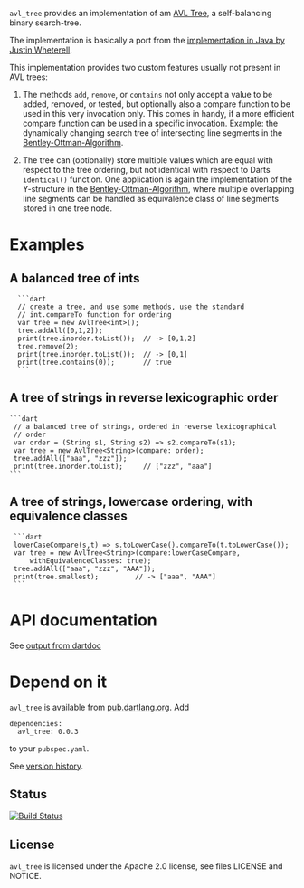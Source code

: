 `avl_tree` provides  an implementation of am [AVL Tree](http://en.wikipedia.org/wiki/AVL_tree),
a self-balancing binary search-tree.
 
The implementation is basically a port from the [implementation in Java
by Justin Wheterell](https://code.google.com/p/java-algorithms-implementation/).
 
This implementation provides two custom features usually not present in
AVL trees:
 
1. The methods `add`, `remove`, or `contains` not only accept a value to be
   added, removed, or tested,
   but optionally also a compare function to be used in this very invocation only.
   This comes in handy, if a more efficient compare function can be
   used in a specific invocation. Example: the dynamically changing search
   tree of intersecting line segments in the
   [Bentley-Ottman-Algorithm](http://en.wikipedia.org/wiki/Bentley%E2%80%93Ottmann_algorithm).
 
2. The tree can (optionally) store multiple values which are equal with respect
   to the tree ordering, but not identical with respect to Darts `identical()`
   function. One application is again the implementation of the Y-structure
   in the [Bentley-Ottman-Algorithm](http://en.wikipedia.org/wiki/Bentley%E2%80%93Ottmann_algorithm),
   where multiple overlapping line segments can be handled as equivalence
   class of line segments stored in one tree node.
 
# Examples
## A balanced tree of ints 
	  ```dart
	  // create a tree, and use some methods, use the standard
	  // int.compareTo function for ordering
	  var tree = new AvlTree<int>();
	  tree.addAll([0,1,2]);
	  print(tree.inorder.toList());  // -> [0,1,2]
	  tree.remove(2);
	  print(tree.inorder.toList());  // -> [0,1]
	  print(tree.contains(0));       // true
      ```

 ## A tree of strings  in reverse lexicographic order
	```dart
     // a balanced tree of strings, ordered in reverse lexicographical
     // order
     var order = (String s1, String s2) => s2.compareTo(s1);
     var tree = new AvlTree<String>(compare: order);
     tree.addAll(["aaa", "zzz"]);
     print(tree.inorder.toList);     // ["zzz", "aaa"]
    ```
    
 ## A tree of strings, lowercase ordering, with equivalence classes
	 ```dart
     lowerCaseCompare(s,t) => s.toLowerCase().compareTo(t.toLowerCase());
     var tree = new AvlTree<String>(compare:lowerCaseCompare,
         withEquivalenceClasses: true);
     tree.addAll(["aaa", "zzz", "AAA"]);
     print(tree.smallest);         // -> ["aaa", "AAA"]
     ```
     

# API documentation
See [output from dartdoc](http://gubaer.github.io/dart-avl-tree/doc/index.html)

# Depend on it
`avl_tree` is available from [pub.dartlang.org](http://pub.dartlang.org). Add 

```
dependencies:
  avl_tree: 0.0.3
```
to your `pubspec.yaml`.

See [version history](http://pub.dartlang.org/packages/avl_tree).

## Status

[![Build Status](https://drone.io/github.com/Gubaer/dart-avl-tree/status.png)](https://drone.io/github.com/Gubaer/dart-avl-tree/latest)

## License 
`avl_tree` is licensed under the Apache 2.0 license, see files LICENSE and NOTICE.

	